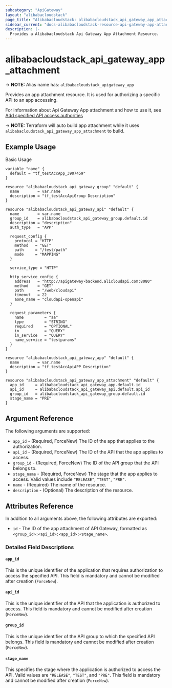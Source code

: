 ```yaml
---
subcategory: "ApiGateway"
layout: "alibabacloudstack"
page_title: "Alibabacloudstack: alibabacloudstack_api_gateway_app_attachment"
sidebar_current: "docs-alibabacloudstack-resource-api-gateway-app-attachment"
description: |- 
  Provides a Alibabacloudstack Api Gateway App Attachment Resource.
---
```


# alibabacloudstack_api_gateway_app_attachment
-> **NOTE:** Alias name has: `alibabacloudstack_apigateway_app`

Provides an app attachment resource. It is used for authorizing a specific API to an app accessing. 

For information about Api Gateway App attachment and how to use it, see [Add specified API access authorities](https://help.aliyun.com/apsara/enterprise/v_3_14_0_20210519/apigateway/apsara-developer-guide/authorize-the-app-to-use-multiple-apis-1.html?spm=a2c4g.14484438.10001.187)

-> **NOTE:** Terraform will auto build app attachment while it uses `alibabacloudstack_api_gateway_app_attachment` to build.

## Example Usage

Basic Usage

```hcl
variable "name" {
  default = "tf_testAccApp_3907459"
}

resource "alibabacloudstack_api_gateway_group" "default" {
  name        = var.name
  description = "tf_testAccApiGroup Description"
}

resource "alibabacloudstack_api_gateway_api" "default" {
  name        = var.name
  group_id    = alibabacloudstack_api_gateway_group.default.id
  description = "description"
  auth_type   = "APP"

  request_config {
    protocol = "HTTP"
    method   = "GET"
    path     = "/test/path"
    mode     = "MAPPING"
  }

  service_type = "HTTP"

  http_service_config {
    address   = "http://apigateway-backend.alicloudapi.com:8080"
    method    = "GET"
    path      = "/web/cloudapi"
    timeout   = 22
    aone_name = "cloudapi-openapi"
  }

  request_parameters {
    name         = "aa"
    type         = "STRING"
    required     = "OPTIONAL"
    in           = "QUERY"
    in_service   = "QUERY"
    name_service = "testparams"
  }
}

resource "alibabacloudstack_api_gateway_app" "default" {
  name        = var.name
  description = "tf_testAccApiAPP Description"
}

resource "alibabacloudstack_api_gateway_app_attachment" "default" {
  app_id     = alibabacloudstack_api_gateway_app.default.id
  api_id     = alibabacloudstack_api_gateway_api.default.api_id
  group_id   = alibabacloudstack_api_gateway_group.default.id
  stage_name = "PRE"
}
```

## Argument Reference

The following arguments are supported:

* `app_id` - (Required, ForceNew) The ID of the app that applies to the authorization.
* `api_id` - (Required, ForceNew) The ID of the API that the app applies to access.
* `group_id` - (Required, ForceNew) The ID of the API group that the API belongs to.
* `stage_name` - (Required, ForceNew) The stage that the app applies to access. Valid values include `"RELEASE"`, `"TEST"`, `"PRE"`.
* `name` - (Required) The name of the resource.
* `description` - (Optional) The description of the resource.

## Attributes Reference

In addition to all arguments above, the following attributes are exported:

* `id` - The ID of the app attachment of API Gateway, formatted as `<group_id>:<api_id>:<app_id>:<stage_name>`.

### Detailed Field Descriptions

#### `app_id`

This is the unique identifier of the application that requires authorization to access the specified API. This field is mandatory and cannot be modified after creation (`ForceNew`).

#### `api_id`

This is the unique identifier of the API that the application is authorized to access. This field is mandatory and cannot be modified after creation (`ForceNew`).

#### `group_id`

This is the unique identifier of the API group to which the specified API belongs. This field is mandatory and cannot be modified after creation (`ForceNew`).

#### `stage_name`

This specifies the stage where the application is authorized to access the API. Valid values are `"RELEASE"`, `"TEST"`, and `"PRE"`. This field is mandatory and cannot be modified after creation (`ForceNew`).